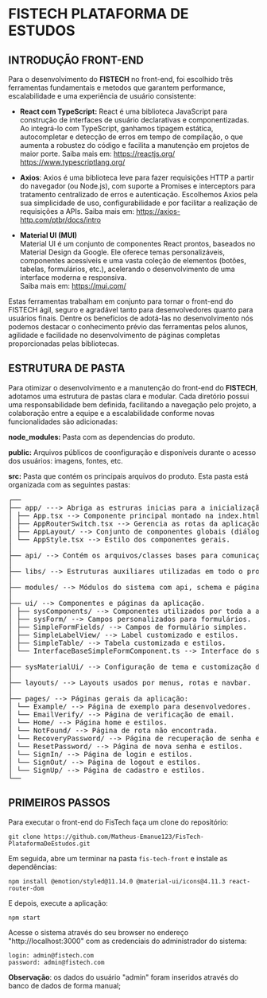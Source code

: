 # FISTECH PLATAFORMA DE ESTUDOS

## INTRODUÇÃO FRONT-END

Para o desenvolvimento do **FISTECH** no front-end, foi escolhido três ferramentas fundamentais e metodos que garantem performance, escalabilidade e uma experiência de usuário consistente:

- **React com TypeScript:** React é uma biblioteca JavaScript para construção de interfaces de usuário declarativas e componentizadas. Ao integrá-lo com TypeScript, ganhamos tipagem estática, autocompletar e detecção de erros em tempo de compilação, o que aumenta a robustez do código e facilita a manutenção em projetos de maior porte. Saiba mais em: <https://reactjs.org/> <https://www.typescriptlang.org/>

- **Axios**: Axios é uma biblioteca leve para fazer requisições HTTP a partir do navegador (ou Node.js), com suporte a Promises e interceptors para tratamento centralizado de erros e autenticação. Escolhemos Axios pela sua simplicidade de uso, configurabilidade e por facilitar a realização de requisições a APIs. Saiba mais em: <https://axios-http.com/ptbr/docs/intro>

- **Material UI (MUI)**  
  Material UI é um conjunto de componentes React prontos, baseados no Material Design da Google. Ele oferece temas personalizáveis, componentes acessíveis e uma vasta coleção de elementos (botões, tabelas, formulários, etc.), acelerando o desenvolvimento de uma interface moderna e responsiva.  
  Saiba mais em: <https://mui.com/>

Estas ferramentas trabalham em conjunto para tornar o front-end do FISTECH ágil, seguro e agradável tanto para desenvolvedores quanto para usuários finais. Dentre os benefícios de adotá-las no desenvolvimento nós podemos destacar o conhecimento prévio das ferramentas pelos alunos, agilidade e facilidade no desenvolvimento de páginas completas proporcionadas pelas bibliotecas.

## ESTRUTURA DE PASTA

Para otimizar o desenvolvimento e a manutenção do front-end do **FISTECH**, adotamos uma estrutura de pastas clara e modular. Cada diretório possui uma responsabilidade bem definida, facilitando a navegação pelo projeto, a colaboração entre a equipe e a escalabilidade conforme novas funcionalidades são adicionadas:

**node_modules:** Pasta com as dependencias do produto.

**public:** Arquivos públicos de coonfiguração e disponíveis durante o acesso dos usuários: imagens, fontes, etc.

**src:** Pasta que contém os principais arquivos do produto. Esta pasta está organizada com as seguintes pastas:

<pre markdown>
┌──
├── app/ ---> Abriga as estruras inicias para a inicialização do produto.
│ ├── App.tsx --> Componente principal montado na index.html.
│ ├── AppRouterSwitch.tsx --> Gerencia as rotas da aplicação.
│ ├── AppLayout/ --> Conjunto de componentes globais (diálogos, modais, etc.).
│ └── AppStyle.tsx --> Estilo dos componentes gerais.
│
├── api/ --> Contém os arquivos/classes bases para comunicação com o banco de dados.
│
├── libs/ --> Estruturas auxiliares utilizadas em todo o produto.
│
├── modules/ --> Módulos do sistema com api, schema e páginas de CRUD (Cadastro/Visualização/Edição/Deleção).
│
├── ui/ --> Componentes e páginas da aplicação.
│ ├── sysComponents/ --> Componentes utilizados por toda a aplicação.
│ ├── sysForm/ --> Campos personalizados para formulários.
│ ├── SimpleFormFields/ --> Campos de formulário simples.
│ ├── SimpleLabelView/ --> Label customizado e estilos.
│ ├── SimpleTable/ --> Tabela customizada e estilos.
│ └── InterfaceBaseSimpleFormComponent.ts --> Interface do simpleForm.
│
├── sysMaterialUi/ --> Configuração de tema e customização do Material UI.
│
├── layouts/ --> Layouts usados por menus, rotas e navbar.
│
├── pages/ --> Páginas gerais da aplicação:
│ └── Example/ --> Página de exemplo para desenvolvedores.
│ └── EmailVerify/ --> Página de verificação de email.
│ └── Home/ --> Página home e estilos.
│ └── NotFound/ --> Página de rota não encontrada.
│ └── RecoveryPassword/ --> Página de recuperação de senha e estilos.
│ └── ResetPassword/ --> Página de nova senha e estilos.
│ └── SignIn/ --> Página de login e estilos.
│ └── SignOut/ --> Página de logout e estilos.
│ └── SignUp/ --> Página de cadastro e estilos.
└── 
</pre>

## PRIMEIROS PASSOS

Para executar o front-end do FisTech faça um clone do repositório:

    git clone https://github.com/Matheus-Emanue123/FisTech-PlataformaDeEstudos.git

Em seguida, abre um terminar na pasta `fis-tech-front` e instale as dependências:

    npm install @emotion/styled@11.14.0 @material-ui/icons@4.11.3 react-router-dom

E depois, execute a aplicação:

    npm start

Acesse o sistema através do seu browser no endereço "http://localhost:3000" com as credenciais do administrador do sistema:

    login: admin@fistech.com
    password: admin@fistech.com

**Observação**: os dados do usuário "admin" foram inseridos através do banco de dados de forma manual;
